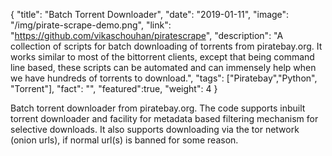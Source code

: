 {
  "title": "Batch Torrent Downloader",
  "date": "2019-01-11",
  "image": "/img/pirate-scrape-demo.png",
  "link": "https://github.com/vikaschouhan/piratescrape",
  "description": "A collection of scripts for batch downloading of torrents from piratebay.org. It works similar to most of the bittorrent clients, except that being command line based, these scripts can be automated and can immensely help when we have hundreds of torrents to download.",
  "tags": ["Piratebay","Python", "Torrent"],
  "fact": "",
  "featured":true,
  "weight": 4
}

Batch torrent downloader from piratebay.org. The code supports inbuilt torrent downloader and facility for metadata based filtering mechanism for selective downloads. It also supports downloading via the tor network (onion urls), if normal url(s) is banned for some reason.
